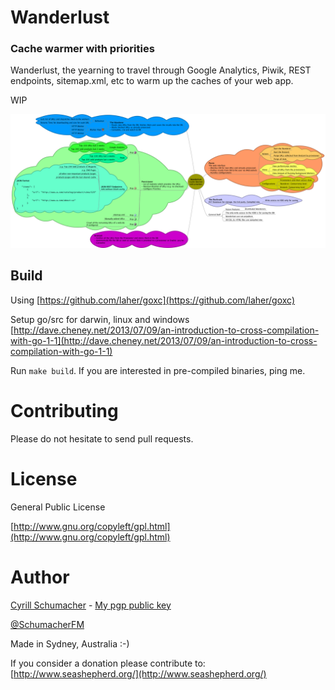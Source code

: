 Wanderlust
==========

### Cache warmer with priorities

Wanderlust, the yearning to travel through Google Analytics, Piwik, REST endpoints, sitemap.xml, etc to warm up the caches of your web app.

WIP

[![Mindmap of Wanderlust](https://raw.githubusercontent.com/SchumacherFM/wanderlust/master/mindmap/wanderlust.png "Mindmap of Wanderlust")](https://raw.githubusercontent.com/SchumacherFM/wanderlust/master/mindmap/wanderlust.png)


## Build

Using [https://github.com/laher/goxc](https://github.com/laher/goxc)

Setup go/src for darwin, linux and windows [http://dave.cheney.net/2013/07/09/an-introduction-to-cross-compilation-with-go-1-1](http://dave.cheney.net/2013/07/09/an-introduction-to-cross-compilation-with-go-1-1)

Run `make build`. If you are interested in pre-compiled binaries, ping me.

# Contributing

Please do not hesitate to send pull requests.

# License

General Public License

[http://www.gnu.org/copyleft/gpl.html](http://www.gnu.org/copyleft/gpl.html)

# Author

[Cyrill Schumacher](https://github.com/SchumacherFM) - [My pgp public key](http://www.schumacher.fm/cyrill.asc)

[@SchumacherFM](https://twitter.com/SchumacherFM)

Made in Sydney, Australia :-)

If you consider a donation please contribute to: [http://www.seashepherd.org/](http://www.seashepherd.org/)

